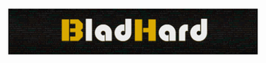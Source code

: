 [![Header](https://github.com/Bladhard/Bladhard/blob/main/Bladhard%20github.png)](https://lolz.live/members/2203310/)
